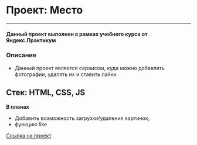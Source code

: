 # Проект: Место
---

#### Данный проект выполнен в рамках учебного курса от Яндекс.Практикум

### Описание 

* Данный проект является сервисом, куда можно добавлять фотографии, удалять их и ставить лайки.
##
Стек: HTML, CSS, JS
---
**В планах**

* Добавить возможность загрузки/удаления картинок, 
* функцию like

[Ссылка на проект](https://ksenia-khait.github.io/mesto/index.html)
